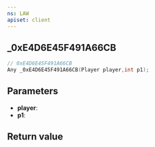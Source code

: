 ```yaml
---
ns: LAW
apiset: client
---
```

## _0xE4D6E45F491A66CB

```c
// 0xE4D6E45F491A66CB
Any _0xE4D6E45F491A66CB(Player player,int p1);
```


## Parameters
* **player**:
* **p1**:

## Return value


